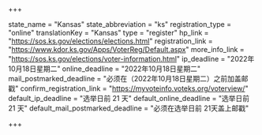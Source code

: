 +++

state_name = "Kansas"
state_abbreviation = "ks"
registration_type = "online"
translationKey = "Kansas"
type = "register"
hp_link = "https://sos.ks.gov/elections/elections.html"
registration_link = "https://www.kdor.ks.gov/Apps/VoterReg/Default.aspx"
more_info_link = "https://sos.ks.gov/elections/voter-information.html"
ip_deadline = "2022年10月18日星期二"
online_deadline = "2022年10月18日星期二"
mail_postmarked_deadline = "必须在（2022年10月18日星期二）之前加盖邮戳"
confirm_registration_link = "https://myvoteinfo.voteks.org/voterview/"
default_ip_deadline = "选举日前 21 天"
default_online_deadline = "选举日前 21 天"
default_mail_postmarked_deadline = "必须在选举日前 21天盖上邮戳"

+++